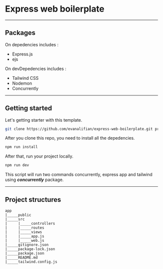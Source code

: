 # Express web boilerplate

---

## Packages

On depedencies includes :

- Express.js
- ejs

On devDepedencies includes :
- Tailwind CSS
- Nodemon
- Concurrently


---


## Getting started

Let's getting starter with this template.

```bash
git clone https://github.com/evanalifian/express-web-boilerplate.git project-name
```

After you clone this repo, you need to install all the depedencies.

```bash
npm run install
```

After that, run your project locally.

```bash
npm run dev
```

This script will run two commands concurrently, express app and tailwind using ***concurrently*** package.


---


## Project structures

```
app
|_____public
|_____src
|     |_____controllers
|     |_____routes
|     |_____views
|     |_____app.js
|     |_____web.js
|_____gitignore.json
|_____package-lock.json
|_____package.json
|_____README.md
|_____tailwind.config.js
```